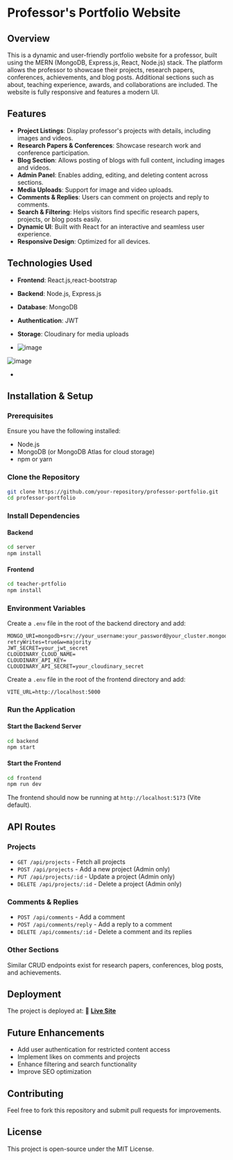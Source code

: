 # Professor's Portfolio Website

## Overview
This is a dynamic and user-friendly portfolio website for a professor, built using the MERN (MongoDB, Express.js, React, Node.js) stack. The platform allows the professor to showcase their projects, research papers, conferences, achievements, and blog posts. Additional sections such as about, teaching experience, awards, and collaborations are included. The website is fully responsive and features a modern UI.

## Features
- **Project Listings**: Display professor's projects with details, including images and videos.
- **Research Papers & Conferences**: Showcase research work and conference participation.
- **Blog Section**: Allows posting of blogs with full content, including images and videos.
- **Admin Panel**: Enables adding, editing, and deleting content across sections.
- **Media Uploads**: Support for image and video uploads.
- **Comments & Replies**: Users can comment on projects and reply to comments.
- **Search & Filtering**: Helps visitors find specific research papers, projects, or blog posts easily.
- **Dynamic UI**: Built with React for an interactive and seamless user experience.
- **Responsive Design**: Optimized for all devices.

## Technologies Used
- **Frontend**: React.js,react-bootstrap
- **Backend**: Node.js, Express.js
- **Database**: MongoDB
- **Authentication**: JWT
- **Storage**: Cloudinary for media uploads

- ![image](https://github.com/user-attachments/assets/a260f591-df3e-4fea-9b8a-e124573622fd)


![image](https://github.com/user-attachments/assets/e1f37e0e-516d-41f2-bc23-de6eb9463dc9)

- 

## Installation & Setup
### Prerequisites
Ensure you have the following installed:
- Node.js
- MongoDB (or MongoDB Atlas for cloud storage)
- npm or yarn

### Clone the Repository
```bash
git clone https://github.com/your-repository/professor-portfolio.git
cd professor-portfolio
```

### Install Dependencies
#### Backend
```bash
cd server
npm install
```
#### Frontend
```bash
cd teacher-prtfolio
npm install
```

### Environment Variables
Create a `.env` file in the root of the backend directory and add:
```
MONGO_URI=mongodb+srv://your_username:your_password@your_cluster.mongodb.net/your_database?retryWrites=true&w=majority
JWT_SECRET=your_jwt_secret
CLOUDINARY_CLOUD_NAME=
CLOUDINARY_API_KEY=
CLOUDINARY_API_SECRET=your_cloudinary_secret
```
Create a `.env` file in the root of the frontend directory and add:
```
VITE_URL=http://localhost:5000
```

### Run the Application
#### Start the Backend Server
```bash
cd backend
npm start
```
#### Start the Frontend
```bash
cd frontend
npm run dev
```
The frontend should now be running at `http://localhost:5173` (Vite default).

## API Routes
### Projects
- `GET /api/projects` - Fetch all projects
- `POST /api/projects` - Add a new project (Admin only)
- `PUT /api/projects/:id` - Update a project (Admin only)
- `DELETE /api/projects/:id` - Delete a project (Admin only)

### Comments & Replies
- `POST /api/comments` - Add a comment
- `POST /api/comments/reply` - Add a reply to a comment
- `DELETE /api/comments/:id` - Delete a comment and its replies

### Other Sections
Similar CRUD endpoints exist for research papers, conferences, blog posts, and achievements.

## Deployment
The project is deployed at:
🔗 **[Live Site](https://proffessorproj-2.onrender.com/)**

## Future Enhancements
- Add user authentication for restricted content access
- Implement likes on comments and projects
- Enhance filtering and search functionality
- Improve SEO optimization

## Contributing
Feel free to fork this repository and submit pull requests for improvements.

## License
This project is open-source under the MIT License.


